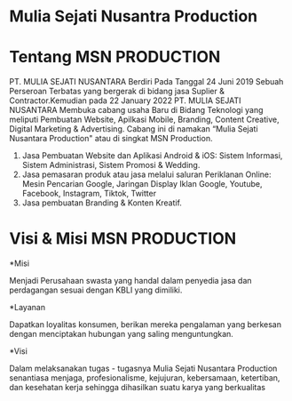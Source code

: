 # Mulia Sejati Nusantra Production 

# Tentang MSN PRODUCTION

PT. MULIA SEJATI NUSANTARA Berdiri Pada Tanggal 24 Juni 2019 Sebuah Perseroan Terbatas yang bergerak di bidang jasa Suplier & Contractor.Kemudian pada 22 January 2022 PT. MULIA SEJATI NUSANTARA Membuka cabang usaha Baru di Bidang Teknologi yang meliputi Pembuatan Website, Apilkasi Mobile, Branding, Content Creative, Digital Marketing & Advertising. Cabang ini di namakan “Mulia Sejati Nusantara Production" atau di singkat MSN Production.

1. Jasa Pembuatan Website dan Aplikasi Android & iOS: Sistem Informasi, Sistem Administrasi, Sistem Promosi & Wedding.
2. Jasa pemasaran produk atau jasa melalui saluran Periklanan Online: Mesin Pencarian Google, Jaringan Display Iklan Google, Youtube, Facebook, Instagram, Tiktok, Twitter
3. Jasa pembuatan Branding & Konten Kreatif.

# Visi & Misi MSN PRODUCTION

*Misi

Menjadi Perusahaan swasta yang handal dalam penyedia jasa dan perdagangan sesuai dengan KBLI yang dimiliki.

*Layanan

Dapatkan loyalitas konsumen, berikan mereka pengalaman yang berkesan dengan menciptakan hubungan yang saling menguntungkan.

*Visi

Dalam melaksanakan tugas - tugasnya Mulia Sejati Nusantara Production senantiasa menjaga, profesionalisme, kejujuran, kebersamaan, ketertiban, dan kesehatan kerja sehingga dihasilkan suatu karya yang berkualitas
